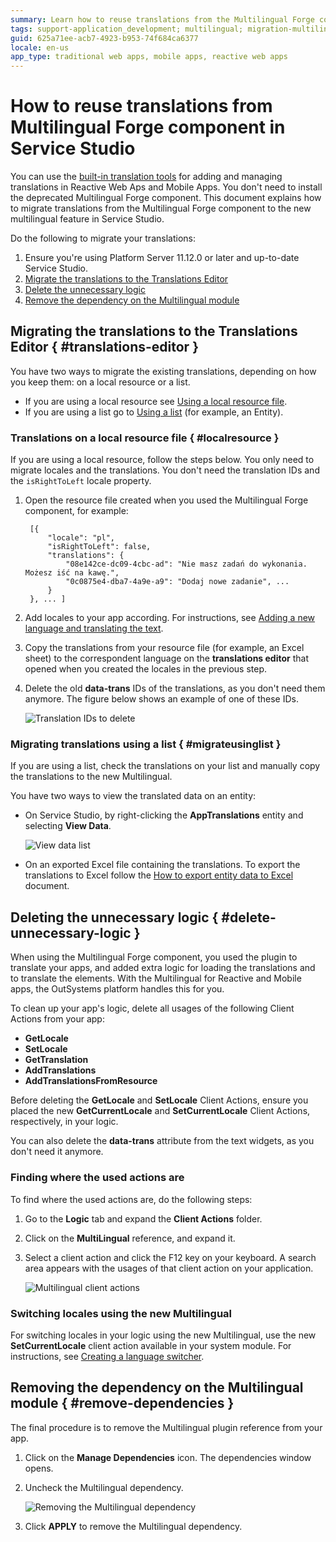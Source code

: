 ```yaml
---
summary: Learn how to reuse translations from the Multilingual Forge component in Service Studio translation management. This feature is in Technical Preview.
tags: support-application_development; multilingual; migration-multilingual-translations; multilingual-service-studio
guid: 625a71ee-acb7-4923-b953-74f684ca6377
locale: en-us
app_type: traditional web apps, mobile apps, reactive web apps
---
```


# How to reuse translations from Multilingual Forge component in Service Studio

You can use the [built-in translation tools](https://success.outsystems.com/Documentation/11/Developing_an_Application/Design_UI/Multilingual_Reactive_Web_and_Mobile_Apps) for adding and managing translations in Reactive Web Aps and Mobile Apps. You don't need to install the deprecated Multilingual Forge component. This document explains how to migrate translations from the Multilingual Forge component to the new multilingual feature in Service Studio.

Do the following to migrate your translations:

1. Ensure you're using Platform Server 11.12.0 or later and up-to-date Service Studio.
1. [Migrate the translations to the Translations Editor](#translations-editor)
1. [Delete the unnecessary logic](#delete-unnecessary-logic)
1. [Remove the dependency on the Multilingual module](#remove-dependencies)

## Migrating the translations to the Translations Editor { #translations-editor }

You have two ways to migrate the existing translations, depending on how you keep them: on a local resource or a list.

* If you are using a local resource see [Using a local resource file](#localresource).
* If you are using a list go to [Using a list](#migrateusinglist) (for example, an Entity).

### Translations on a local resource file { #localresource }

If you are using a local resource, follow the steps below. You only need to migrate locales and the translations. You don't need the translation IDs and the `isRightToLeft` locale property.

1. Open the resource file created when you used the Multilingual Forge component, for example:

        [{
            "locale": "pl",
            "isRightToLeft": false,
            "translations": {
                "08e142ce-dc09-4cbc-ad": "Nie masz zadań do wykonania. Możesz iść na kawę.",
                "0c0875e4-dba7-4a9e-a9": "Dodaj nowe zadanie", ...
            } 
        }, ... ]

1. Add locales to your app according. For instructions, see [Adding a new language and translating the text](https://success.outsystems.com/Documentation/11/Developing_an_Application/Design_UI/Multilingual_Reactive_Web_and_Mobile_Apps/Translate_your_app#Adding_a_new_language_and_translating_the_text).

1. Copy the translations from your resource file (for example, an Excel sheet) to the correspondent language on the **translations editor** that opened when you created the locales in the previous step.

1. Delete the old **data-trans** IDs of the translations, as you don't need them anymore. The figure below shows an example of one of these IDs.

    ![Translation IDs to delete](images/multilingual-ids-to-delete.png?width=750)

### Migrating translations using a list { #migrateusinglist }

If you are using a list, check the translations on your list and manually copy the translations to the new Multilingual.

You have two ways to view the translated data on an entity:

* On Service Studio, by right-clicking the **AppTranslations** entity and selecting **View Data**.

    ![View data list](images/multilingual-migration-data-list.png)

* On an exported Excel file containing the translations. To export the translations to Excel follow the [How to export entity data to Excel](../../data/export-entity-data-excel/faq.md) document.

## Deleting the unnecessary logic { #delete-unnecessary-logic }

When using the Multilingual Forge component, you used the plugin to translate your apps, and added extra logic for loading the translations and to translate the elements. With the Multilingual for Reactive and Mobile apps, the OutSystems platform handles this for you.

To clean up your app's logic, delete all usages of the following Client Actions from your app:

* **GetLocale**
* **SetLocale**
* **GetTranslation**
* **AddTranslations**
* **AddTranslationsFromResource**

<div class="info" markdown="1">

Before deleting the **GetLocale** and **SetLocale** Client Actions, ensure you placed the new **GetCurrentLocale** and **SetCurrentLocale** Client Actions, respectively, in your logic. 

</div>

You can also delete the **data-trans** attribute from the text widgets, as you don't need it anymore.

### Finding where the used actions are

To find where the used actions are, do the following steps:	

1. Go to the **Logic** tab and expand the **Client Actions** folder.

1. Click on the **MultiLingual** reference, and expand it.

1. Select a client action and click the F12 key on your keyboard. A search area appears with the usages of that client action on your application.

    ![Multilingual client actions](images/multilingual-client-actions.png)

### Switching locales using the new Multilingual

For switching locales in your logic using the new Multilingual, use the new **SetCurrentLocale** client action available in your system module. For instructions, see [Creating a language switcher](https://success.outsystems.com/Documentation/11/Developing_an_Application/Design_UI/Multilingual_Reactive_Web_and_Mobile_Apps/Translate_your_app#Creating_a_language_switcher).

## Removing the dependency on the Multilingual module { #remove-dependencies }

The final procedure is to remove the Multilingual plugin reference from your app.

1. Click on the **Manage Dependencies** icon. The dependencies window opens.

1. Uncheck the Multilingual dependency.

    ![Removing the Multilingual dependency](images/multilingual-remove-dependency.png)

1. Click **APPLY** to remove the Multilingual dependency.


